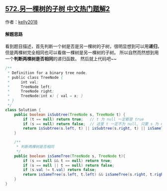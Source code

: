 ## [572.另一棵树的子树 中文热门题解2](https://leetcode.cn/problems/subtree-of-another-tree/solutions/100000/java-di-gui-ban-by-kelly2018)

作者：[kelly2018](https://leetcode.cn/u/kelly2018)

#### 解题思路
看到题目描述，首先判断一个树是否是另一棵树的子树，很明显想到可以用**递归**，但是两棵树完全相同也可以看做一棵树是另一棵树的子树。
所以自然而然想到用一个**判断两棵树是否相同**的递归函数。
然后就上代码吧~~

```Java []
/**
 * Definition for a binary tree node.
 * public class TreeNode {
 *     int val;
 *     TreeNode left;
 *     TreeNode right;
 *     TreeNode(int x) { val = x; }
 * }
 */
class Solution {
    public boolean isSubtree(TreeNode s, TreeNode t) {
        if (t == null) return true;   // t 为 null 一定都是 true
        if (s == null) return false;  // 这里 t 一定不为 null, 只要 s 为 null，肯定是 false
        return isSubtree(s.left, t) || isSubtree(s.right, t) || isSameTree(s,t);
    }

    /**
     * 判断两棵树是否相同
     */
    public boolean isSameTree(TreeNode s, TreeNode t){
        if (s == null && t == null) return true;
        if (s == null || t == null) return false;
        if (s.val != t.val) return false;
        return isSameTree(s.left, t.left) && isSameTree(s.right, t.right);
    }
}
```